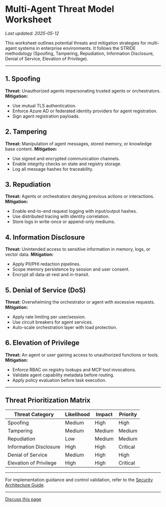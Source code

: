 # Multi-Agent Threat Model Worksheet

_Last updated: 2025-05-12_

This worksheet outlines potential threats and mitigation strategies for
multi-agent systems in enterprise environments. It follows the STRIDE
methodology (Spoofing, Tampering, Repudiation, Information Disclosure, Denial of
Service, Elevation of Privilege).

---

## 1. Spoofing

**Threat:** Unauthorized agents impersonating trusted agents or orchestrators.
**Mitigation:**

- Use mutual TLS authentication.
- Enforce Azure AD or federated identity providers for agent registration.
- Sign agent registration payloads.

## 2. Tampering

**Threat:** Manipulation of agent messages, stored memory, or knowledge base
content. **Mitigation:**

- Use signed and encrypted communication channels.
- Enable integrity checks on state and registry storage.
- Log all message hashes for traceability.

## 3. Repudiation

**Threat:** Agents or orchestrators denying previous actions or interactions.
**Mitigation:**

- Enable end-to-end request logging with input/output hashes.
- Use distributed tracing with identity correlation.
- Store logs in write-once or append-only mediums.

## 4. Information Disclosure

**Threat:** Unintended access to sensitive information in memory, logs, or
vector data. **Mitigation:**

- Apply PII/PHI redaction pipelines.
- Scope memory persistence by session and user consent.
- Encrypt all data-at-rest and in-transit.

## 5. Denial of Service (DoS)

**Threat:** Overwhelming the orchestrator or agent with excessive requests.
**Mitigation:**

- Apply rate limiting per user/session.
- Use circuit breakers for agent services.
- Auto-scale orchestration layer with load protection.

## 6. Elevation of Privilege

**Threat:** An agent or user gaining access to unauthorized functions or tools.
**Mitigation:**

- Enforce RBAC on registry lookups and MCP tool invocations.
- Validate agent capability metadata before routing.
- Apply policy evaluation before task execution.

---

## Threat Prioritization Matrix

| Threat Category        | Likelihood | Impact | Priority |
| ---------------------- | ---------- | ------ | -------- |
| Spoofing               | Medium     | High   | High     |
| Tampering              | Medium     | Medium | Medium   |
| Repudiation            | Low        | Medium | Medium   |
| Information Disclosure | High       | High   | Critical |
| Denial of Service      | Medium     | High   | High     |
| Elevation of Privilege | High       | High   | Critical |

---

For implementation guidance and control validation, refer to the
[Security Architecture Guide](./Multi-agent-security.md).

---
<a class="github-button" href="https://github.com/microsoft/multi-agent-reference-architecture/discussions/new?category=q-a&body=Source: [Threat Model](https://github.com/microsoft/multi-agent-reference-architecture/blob/main/docs/security/Threat-Model.md)" data-icon="octicon-comment-discussion" target="_blank" data-size="large" aria-label="Discuss buttons/github-buttons on GitHub">Discuss this page</a>  <script async defer src="https://buttons.github.io/buttons.js"></script>